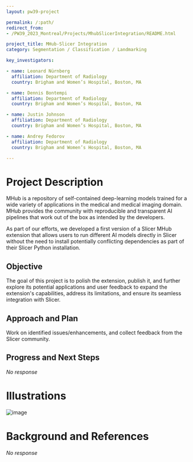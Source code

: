 ```yaml
---
layout: pw39-project

permalink: /:path/
redirect_from:
- /PW39_2023_Montreal/Projects/MhubSlicerIntegration/README.html

project_title: MHub-Slicer Integration
category: Segmentation / Classification / Landmarking

key_investigators:

- name: Leonard Nürnberg
  affiliation: Department of Radiology
  country: Brigham and Women’s Hospital, Boston, MA

- name: Dennis Bontempi
  affiliation: Department of Radiology
  country: Brigham and Women’s Hospital, Boston, MA

- name: Justin Johnson
  affiliation: Department of Radiology
  country: Brigham and Women’s Hospital, Boston, MA

- name: Andrey Fedorov
  affiliation: Department of Radiology
  country: Brigham and Women’s Hospital, Boston, MA

---
```


# Project Description

<!-- Add a short paragraph describing the project. -->

MHub is a repository of self-contained deep-learning models trained for a wide variety of applications in the medical and medical imaging domain. MHub provides the community with reproducible and transparent AI pipelines that work out of the box as intended by the developers.

As part of our efforts, we developed a first version of a Slicer MHub extension that allows users to run different AI models directly in Slicer without the need to install potentially conflicting dependencies as part of their Slicer Python installation.

## Objective

<!-- Describe here WHAT you would like to achieve (what you will have as end result). -->

The goal of this project is to polish the extension, publish it, and further explore its potential applications and user feedback to expand the extension's capabilities, address its limitations, and ensure its seamless integration with Slicer.

## Approach and Plan

<!-- Describe here HOW you would like to achieve the objectives stated above. -->

Work on identified issues/enhancements, and collect feedback from the Slicer community.

## Progress and Next Steps

<!-- Update this section as you make progress, describing of what you have ACTUALLY DONE.
     If there are specific steps that you could not complete then you can describe them here, too. -->

*No response*

# Illustrations

<!-- Add pictures and links to videos that demonstrate what has been accomplished. -->

![image](https://github.com/NA-MIC/ProjectWeek/assets/31729248/a437e55a-4772-4cc8-862f-455241d03014)

# Background and References

<!-- If you developed any software, include link to the source code repository.
     If possible, also add links to sample data, and to any relevant publications. -->

*No response*
